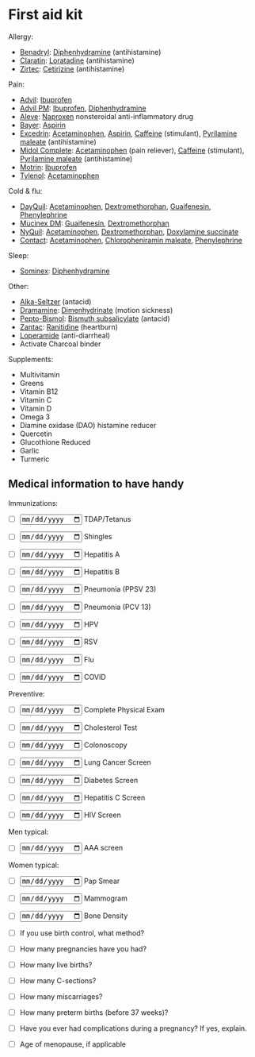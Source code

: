 # First aid kit

Allergy:
* [Benadryl](https://wikipedia.org/wiki/Benadryl): [Diphenhydramine](https://wikipedia.org/wiki/Diphenhydramine) (antihistamine)
* [Claratin](https://wikipedia.org/wiki/Claratin): [Loratadine](https://wikipedia.org/wiki/Loratadine) (antihistamine)
* [Zirtec](https://wikipedia.org/wiki/Zirtec): [Cetirizine](https://wikipedia.org/wiki/Cetirizine) (antihistamine)

Pain:
* [Advil](https://wikipedia.org/wiki/Advil): [Ibuprofen](https://wikipedia.org/wiki/Ibuprofen)
* [Advil PM](https://wikipedia.org/wiki/Advil): [Ibuprofen](https://wikipedia.org/wiki/Ibuprofen), [Diphenhydramine](https://wikipedia.org/wiki/Diphenhydramine)
* [Aleve](https://wikipedia.org/wiki/Aleve): [Naproxen](https://wikipedia.org/wiki/Naproxen) nonsteroidal anti-inflammatory drug
* [Bayer](https://wikipedia.org/wiki/Bayer): [Aspirin](https://wikipedia.org/wiki/Aspirin)
* [Excedrin](https://wikipedia.org/wiki/Excedrin_(brand)): [Acetaminophen](https://wikipedia.org/wiki/Acetaminophen), [Aspirin](https://wikipedia.org/wiki/Aspirin), [Caffeine](https://wikipedia.org/wiki/Caffeine) (stimulant), [Pyrilamine maleate](https://wikipedia.org/wiki/Pyrilamine_maleate) (antihistamine)
* [Midol Complete](https://wikipedia.org/wiki/Midol): [Acetaminophen](https://wikipedia.org/wiki/Acetaminophen) (pain reliever), [Caffeine](https://wikipedia.org/wiki/Caffeine) (stimulant), [Pyrilamine maleate](https://wikipedia.org/wiki/Pyrilamine_maleate) (antihistamine)
* [Motrin](https://wikipedia.org/wiki/Motrin): [Ibuprofen](https://wikipedia.org/wiki/Ibuprofen)
* [Tylenol](https://wikipedia.org/wiki/Tylenol_(brand)): [Acetaminophen](https://wikipedia.org/wiki/Acetaminophen)

Cold & flu:
* [DayQuil](https://wikipedia.org/wiki/DayQuil): [Acetaminophen](https://wikipedia.org/wiki/Acetaminophen), [Dextromethorphan](https://wikipedia.org/wiki/Dextromethorphan), [Guaifenesin](https://wikipedia.org/wiki/Guaifenesin), [Phenylephrine](https://wikipedia.org/wiki/Phenylephrine)
* [Mucinex DM](?): [Guaifenesin](https://wikipedia.org/wiki/Guaifenesin), [Dextromethorphan](https://wikipedia.org/wiki/Dextromethorphan)
* [NyQuil](https://wikipedia.org/wiki/NyQuil): [Acetaminophen](https://wikipedia.org/wiki/Acetaminophen), [Dextromethorphan](https://wikipedia.org/wiki/Dextromethorphan), [Doxylamine succinate](https://wikipedia.org/wiki/Doxylamine_succinate)
* [Contact](?): [Acetaminophen](https://wikipedia.org/wiki/Acetaminophen), [Chloropheniramin maleate](?), [Phenylephrine](https://wikipedia.org/wiki/Phenylephrine)

Sleep:
* [Sominex](https://wikipedia.org/wiki/Sominex): [Diphenhydramine](https://wikipedia.org/wiki/Diphenhydramine)

Other:
* [Alka-Seltzer](https://wikipedia.org/wiki/Alka-Seltzer) (antacid)
* [Dramamine](https://wikipedia.org/wiki/Dramamine): [Dimenhydrinate](https://wikipedia.org/wiki/Dimenhydrinate) (motion sickness)
* [Pepto-Bismol](https://wikipedia.org/wiki/Pepto-Bismol): [Bismuth subsalicylate](https://wikipedia.org/wiki/Bismuth_subsalicylate) (antacid)
* [Zantac](https://wikipedia.org/wiki/Zantac): [Ranitidine](https://wikipedia.org/wiki/Ranitidine) (heartburn)
* [Loperamide](https://wikipedia.org/wiki/Loperamide) (anti-diarrheal)
* Activate Charcoal binder

Supplements:
* Multivitamin
* Greens
* Vitamin B12
* Vitamin C
* Vitamin D
* Omega 3
* Diamine oxidase (DAO) histamine reducer
* Quercetin
* Glucothione Reduced
* Garlic
* Turmeric


## Medical information to have handy

Immunizations:

- [ ] <input type="date"> TDAP/Tetanus

- [ ] <input type="date"> Shingles

- [ ] <input type="date"> Hepatitis A

- [ ] <input type="date"> Hepatitis B

- [ ] <input type="date"> Pneumonia (PPSV 23)

- [ ] <input type="date"> Pneumonia (PCV 13)

- [ ] <input type="date"> HPV

- [ ] <input type="date"> RSV

- [ ] <input type="date"> Flu

- [ ] <input type="date"> COVID

Preventive:

- [ ] <input type="date"> Complete Physical Exam

- [ ] <input type="date"> Cholesterol Test

- [ ] <input type="date"> Colonoscopy

- [ ] <input type="date"> Lung Cancer Screen

- [ ] <input type="date"> Diabetes Screen

- [ ] <input type="date"> Hepatitis C Screen

- [ ] <input type="date"> HIV Screen


Men typical:

- [ ] <input type="date"> AAA screen


Women typical:

- [ ] <input type="date"> Pap Smear

- [ ] <input type="date"> Mammogram

- [ ] <input type="date"> Bone Density

- [ ] If you use birth control, what method?

- [ ] How many pregnancies have you had?

- [ ] How many live births?

- [ ] How many C-sections?

- [ ] How many miscarriages?

- [ ] How many preterm births (before 37 weeks)?

- [ ] Have you ever had complications during a pregnancy? If yes, explain.

- [ ] Age of menopause, if applicable
